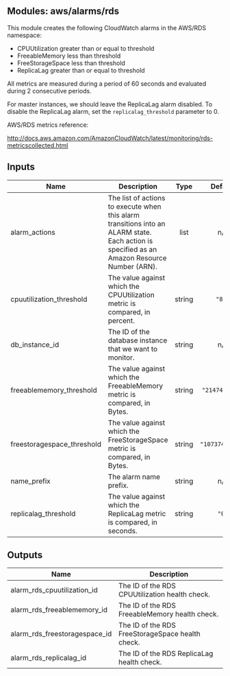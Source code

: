 ## Modules: aws/alarms/rds

This module creates the following CloudWatch alarms in the
AWS/RDS namespace:

  - CPUUtilization greater than or equal to threshold
  - FreeableMemory less than threshold
  - FreeStorageSpace less than threshold
  - ReplicaLag greater than or equal to threshold

All metrics are measured during a period of 60 seconds and evaluated
during 2 consecutive periods.

For master instances, we should leave the ReplicaLag alarm disabled. To
disable the ReplicaLag alarm, set the `replicalag_threshold`
parameter to 0.

AWS/RDS metrics reference:

http://docs.aws.amazon.com/AmazonCloudWatch/latest/monitoring/rds-metricscollected.html

## Inputs

| Name | Description | Type | Default | Required |
|------|-------------|:----:|:-----:|:-----:|
| alarm\_actions | The list of actions to execute when this alarm transitions into an ALARM state. Each action is specified as an Amazon Resource Number \(ARN\). | list | n/a | yes |
| cpuutilization\_threshold | The value against which the CPUUtilization metric is compared, in percent. | string | `"80"` | no |
| db\_instance\_id | The ID of the database instance that we want to monitor. | string | n/a | yes |
| freeablememory\_threshold | The value against which the FreeableMemory metric is compared, in Bytes. | string | `"2147483648"` | no |
| freestoragespace\_threshold | The value against which the FreeStorageSpace metric is compared, in Bytes. | string | `"10737418240"` | no |
| name\_prefix | The alarm name prefix. | string | n/a | yes |
| replicalag\_threshold | The value against which the ReplicaLag metric is compared, in seconds. | string | `"0"` | no |

## Outputs

| Name | Description |
|------|-------------|
| alarm\_rds\_cpuutilization\_id | The ID of the RDS CPUUtilization health check. |
| alarm\_rds\_freeablememory\_id | The ID of the RDS FreeableMemory health check. |
| alarm\_rds\_freestoragespace\_id | The ID of the RDS FreeStorageSpace health check. |
| alarm\_rds\_replicalag\_id | The ID of the RDS ReplicaLag health check. |

